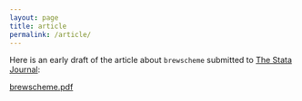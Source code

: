 ```yaml
---
layout: page
title: article
permalink: /article/
---
```


Here is an early draft of the article about `brewscheme` submitted to [The Stata Journal](http://www.statajournal.com):

[brewscheme.pdf](../brewscheme.pdf)

